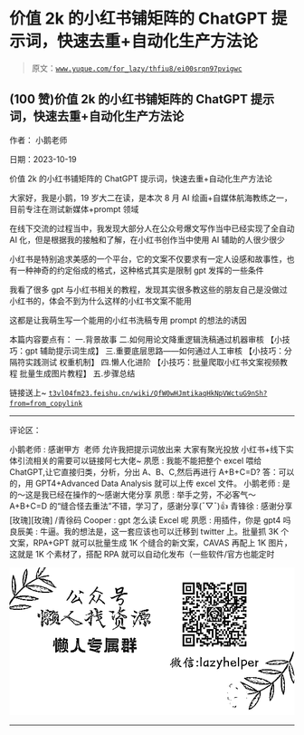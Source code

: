 # 价值 2k 的小红书铺矩阵的 ChatGPT 提示词，快速去重+自动化生产方法论

> 原文：[`www.yuque.com/for_lazy/thfiu8/ei00srqn97pvigwc`](https://www.yuque.com/for_lazy/thfiu8/ei00srqn97pvigwc)

## (100 赞)价值 2k 的小红书铺矩阵的 ChatGPT 提示词，快速去重+自动化生产方法论

作者： 小鹅老师

日期：2023-10-19

价值 2k 的小红书铺矩阵的 ChatGPT 提示词，快速去重+自动化生产方法论

大家好，我是小鹅，19 岁大二在读，是本次 8 月 AI 绘画+自媒体航海教练之一，目前专注在测试新媒体+prompt 领域

在线下交流的过程当中，我发现大部分人在公众号爆文写作当中已经实现了全自动 AI 化，但是根据我的接触和了解，在小红书创作当中使用 AI 辅助的人很少很少

小红书是特别追求美感的一个平台，它的文案不仅要求有一定人设感和故事性，也有一种神奇的约定俗成的格式，这种格式其实是限制 gpt 发挥的一些条件

我看了很多 gpt 与小红书相关的教程，发现其实很多教这些的朋友自己是没做过小红书的，体会不到为什么这样的小红书文案不能用

这都是让我萌生写一个能用的小红书洗稿专用 prompt 的想法的诱因

本篇内容要点有：
一.背景故事
二.如何用论文降重逻辑洗稿通过机器审核
【小技巧：gpt 辅助提示词生成】
三.重要底层思路——如何通过人工审核
【小技巧：分隔符实践测试 权重机制】
四.懒人化进阶
【小技巧：批量爬取小红书文案视频教程 批量生成图片教程】
五.步骤总结

链接送上~
[`t3vl04fm23.feishu.cn/wiki/QfW0wHJmtikaqHkNpVWctuG9nSh?from=from_copylink`](https://t3vl04fm23.feishu.cn/wiki/QfW0wHJmtikaqHkNpVWctuG9nSh?from=from_copylink)

* * *

评论区：

小鹅老师 : 感谢甲方  老师 允许我把提示词放出来 大家有聚光投放 小红书+线下实体引流相关的需要可以链接阿七大佬~
夙愿 : 我能不能把整个 excel 喂给 ChatGPT,让它直接归类，分析，分出 A、B、C,然后再进行 A+B+C=D?
答：可以的，用 GPT4+Advanced Data Analysis 就可以上传 excel 文件。
小鹅老师 : 是的～这是我已经在操作的～感谢大佬分享
夙愿 : 举手之劳，不必客气～
A+B+C=D 的“缝合怪去重法”不错，学习了，感谢分享(¯▽¯)👍
青锋徐 : 感谢分享[玫瑰][玫瑰] /青徐码
Cooper : gpt 怎么读 Excel 呢
夙愿 : 用插件，你是 gpt4 吗
良辰美 : 牛逼。我的想法是，这一套应该也可以迁移到 twitter 上。批量抓 3K 个文案，RPA+GPT 就可以批量生成 1K 个缝合的新文案，CAVAS 再配上 1K 图片，这就是 1K 个素材了，搭配 RPA 就可以自动化发布（一些软件/官方也能定时

![](img/1c37d505930596d12a88ab23e11aa07a.png)

* * *